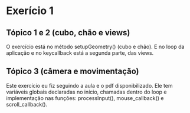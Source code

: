 # Exerício 1

## Tópico 1 e 2 (cubo, chão e views)

O exercício está no método setupGeometry() (cubo e chão). E no loop da aplicação e no keycallback está a segunda parte, das views.

## Tópico 3 (câmera e movimentação)

Este exercício eu fiz seguindo a aula e o pdf disponibilizado. Ele tem variáveis globais declaradas no início, chamadas dentro do loop e implementação nas funções: processInput(), mouse_callback() e scroll_callback().